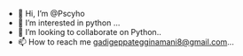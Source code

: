- 👋 Hi, I’m @Pscyho
- 👀 I’m interested in python ...
- 💞️ I’m looking to collaborate on Python..
- 📫 How to reach me gadigeppategginamani8@gmail.com...

<!---
Pscyho/Pscyho is a ✨ special ✨ repository because its `README.md` (this file) appears on your GitHub profile.
You can click the Preview link to take a look at your changes.
--->
